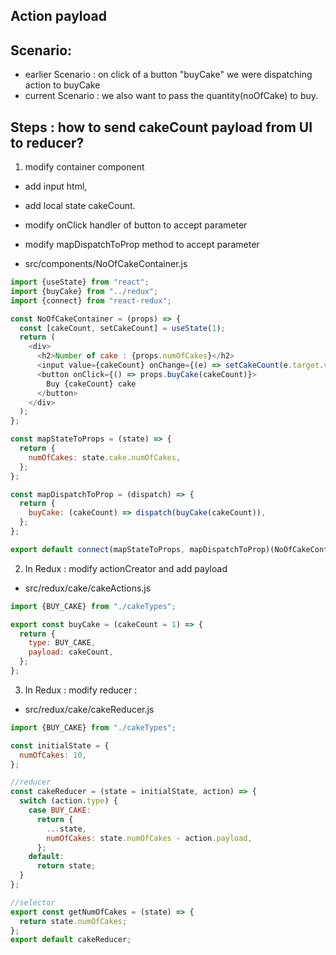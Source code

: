 ## Action payload

## Scenario:

- earlier Scenario : on click of a button "buyCake" we were dispatching action to buyCake
- current Scenario : we also want to pass the quantity(noOfCake) to buy.

## Steps : how to send cakeCount payload from UI to reducer?

1. modify container component

- add input html,
- add local state cakeCount.
- modify onClick handler of button to accept parameter
- modify mapDispatchToProp method to accept parameter

- src/components/NoOfCakeContainer.js

```js
import {useState} from "react";
import {buyCake} from "../redux";
import {connect} from "react-redux";

const NoOfCakeContainer = (props) => {
  const [cakeCount, setCakeCount] = useState(1);
  return (
    <div>
      <h2>Number of cake : {props.numOfCakes}</h2>
      <input value={cakeCount} onChange={(e) => setCakeCount(e.target.value)} />
      <button onClick={() => props.buyCake(cakeCount)}>
        Buy {cakeCount} cake
      </button>
    </div>
  );
};

const mapStateToProps = (state) => {
  return {
    numOfCakes: state.cake.numOfCakes,
  };
};

const mapDispatchToProp = (dispatch) => {
  return {
    buyCake: (cakeCount) => dispatch(buyCake(cakeCount)),
  };
};

export default connect(mapStateToProps, mapDispatchToProp)(NoOfCakeContainer);
```

2. In Redux : modify actionCreator and add payload

- src/redux/cake/cakeActions.js

```js
import {BUY_CAKE} from "./cakeTypes";

export const buyCake = (cakeCount = 1) => {
  return {
    type: BUY_CAKE,
    payload: cakeCount,
  };
};
```

3. In Redux : modify reducer :

- src/redux/cake/cakeReducer.js

```js
import {BUY_CAKE} from "./cakeTypes";

const initialState = {
  numOfCakes: 10,
};

//reducer
const cakeReducer = (state = initialState, action) => {
  switch (action.type) {
    case BUY_CAKE:
      return {
        ...state,
        numOfCakes: state.numOfCakes - action.payload,
      };
    default:
      return state;
  }
};

//selector
export const getNumOfCakes = (state) => {
  return state.numOfCakes;
};
export default cakeReducer;
```
